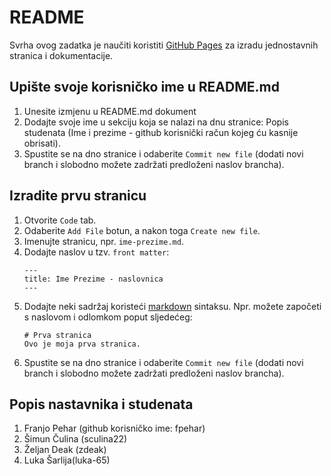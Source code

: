# README
Svrha ovog zadatka je naučiti koristiti [GitHub Pages](https://pages.github.com/) za izradu jednostavnih stranica i dokumentacije.

## Upište svoje korisničko ime u README.md
1. Unesite izmjenu u README.md dokument
2. Dodajte svoje ime u sekciju koja se nalazi na dnu stranice: Popis studenata (Ime i prezime - github korisnički račun kojeg ću kasnije obrisati).
3. Spustite se na dno stranice i odaberite `Commit new file` (dodati novi branch i slobodno možete zadržati predloženi naslov brancha).

## Izradite prvu stranicu
1. Otvorite `Code` tab.
1. Odaberite `Add File` botun, a nakon toga `Create new file`.
1. Imenujte stranicu, npr. `ime-prezime.md`. 
1. Dodajte naslov u tzv. `front matter`:
    ```
    ---
    title: Ime Prezime - naslovnica
    ---
    ```
1. Dodajte neki sadržaj koristeći [markdown](https://guides.github.com/features/mastering-markdown/) sintaksu. Npr. možete započeti s naslovom i odlomkom poput sljedećeg:
    ```
    # Prva stranica
    Ovo je moja prva stranica.
    ```
5. Spustite se na dno stranice i odaberite `Commit new file` (dodati novi branch i slobodno možete zadržati predloženi naslov brancha).

## Popis nastavnika i studenata
1. Franjo Pehar (github korisničko ime: fpehar)
2. Šimun Čulina (sculina22)
3. Željan Deak (zdeak)
4. Luka Šarlija(luka-65)
